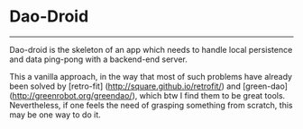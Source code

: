 Dao-Droid
==========
---

Dao-droid is the skeleton of an app which needs to handle 
local persistence and data ping-pong with a backend-end server.

This a vanilla approach, in the way that most of such problems have already been solved by 
[retro-fit] (http://square.github.io/retrofit/)
and 
[green-dao] (http://greenrobot.org/greendao/),
which btw I find them to be great tools. Nevertheless, if one feels the need of grasping something from scratch, 
this may be one way to do it.
